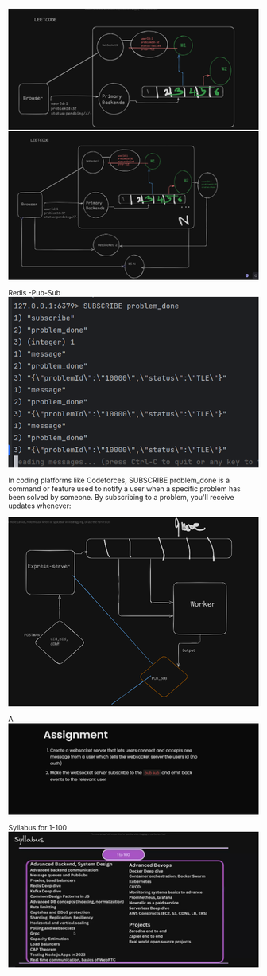 ![img.png](img.png)
![img_1.png](img_1.png)

Redis -Pub-Sub
![img_2.png](img_2.png)

In coding platforms like Codeforces, SUBSCRIBE problem_done is a command or feature used to notify a user when a specific problem has been solved by someone. By subscribing to a problem, you'll receive updates whenever:


![img_3.png](img_3.png)

A
![img_4.png](img_4.png)

Syllabus for 1-100
![img_5.png](img_5.png)